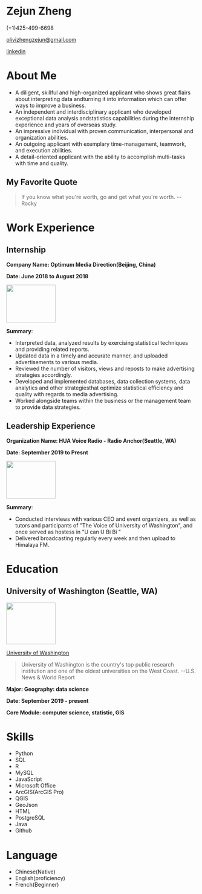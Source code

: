 # Zejun Zheng

(+1)425-499-6698

olivizhengzejun@gmail.com

[linkedin](www.linkedin.com/in/zejun-zheng)

# About Me
* A diligent, skillful and high-organized applicant who shows great flairs about interpreting data andturning it into information which can offer ways to improve a business.
* An independent and interdisciplinary applicant who developed exceptional data analysis andstatistics capabilities during the internship experience and years of overseas study.
* An impressive individual with proven communication, interpersonal and organization abilities.
* An outgoing applicant with exemplary time-management, teamwork, and execution abilities.
* A detail-oriented applicant with the ability to accomplish multi-tasks with time and quality.
## My Favorite Quote
>If you know what you're worth, go and get what you're worth. --Rocky

# Work Experience
## Internship
**Company Name: Optimum Media Direction(Beijing, China)**

**Date: June 2018 to August 2018**

<img src="https://i.pinimg.com/originals/5d/db/ff/5ddbff7dc76bdbcba09fcb0a5afa8b0e.jpg" width="130" height="100" />

**Summary**:
* Interpreted data, analyzed results by exercising statistical techniques and providing related reports.
*  Updated data in a timely and accurate manner, and uploaded advertisements to various media.
*  Reviewed the number of visitors, views and reposts to make advertising strategies accordingly.
*  Developed and implemented databases, data collection systems, data analytics and other strategiesthat optimize statistical efficiency and quality with regards to media advertising.
*  Worked alongside teams within the business or the management team to provide data strategies.

## Leadership Experience
**Organization Name: HUA Voice Radio - Radio Anchor(Seattle, WA)**

**Date: September 2019 to Presnt**

<img src="https://hub.washington.edu/wordpress/wp-content/uploads/2016/11/HAN_HuaVoice-300x284.png" width="130" height="100" />

**Summary**:
* Conducted interviews with various CEO and event organizers, as well as tutors and participants of "The Voice of University of Washington", and once served as hostess in "U can U Bi Bi "
* Delivered broadcasting regularly every week and then upload to Himalaya FM.

# Education
## University of Washington (Seattle, WA)

<img src="https://posters.hsa.washington.edu/wp-content/uploads/2018/09/UW-Logo.png" width="130" height="110" />

[University of Washington][]
>University of Washington is the country's top public research institution and one of the oldest universities on the West Coast.
--U.S. News & World Report

**Major: Geography: data science**

**Date: September 2019 - present**

**Core Module: computer science, statistic, GIS**

[University of Washington]: https://www.washington.edu/

# Skills
* Python
* SQL
* R
* MySQL
* JavaScript
* Microsoft Office
* ArcGIS(ArcGIS Pro)
* QGIS
* GeoJson
* HTML
* PostgreSQL
* Java
* Github

# Language
* Chinese(Native)
* English(proficiency)
* French(Beginner)
